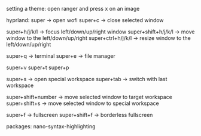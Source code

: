 setting a theme: open ranger and press x on an image

hyprland: super -> open wofi super+c -> close selected window

super+h/j/k/l -> focus left/down/up/right window super+shift+h/j/k/l -> move window to the left/down/up/right super+ctrl+h/j/k/l -> resize window to the left/down/up/right

super+q -> terminal super+e -> file manager

super+v super+t super+p

super+s -> open special workspace super+tab -> switch with last workspace

super+shift+number -> move selected window to target workspace super+shift+s -> move selected window to special workspace

super+f -> fullscreen super+shift+f -> borderless fullscreen

packages: nano-syntax-highlighting
